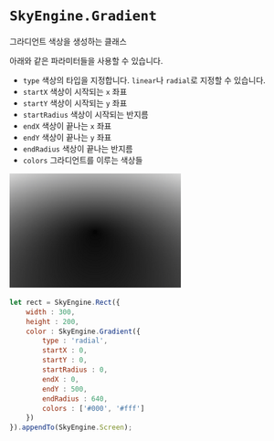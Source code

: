 # `SkyEngine.Gradient`
그라디언트 색상을 생성하는 클래스

아래와 같은 파라미터들을 사용할 수 있습니다.

- `type` 색상의 타입을 지정합니다. `linear`나 `radial`로 지정할 수 있습니다.
- `startX` 색상이 시작되는 `x` 좌표
- `startY` 색상이 시작되는 `y` 좌표
- `startRadius` 색상이 시작되는 반지름
- `endX` 색상이 끝나는 `x` 좌표
- `endY` 색상이 끝나는 `y` 좌표
- `endRadius` 색상이 끝나는 반지름
- `colors` 그라디언트를 이루는 색상들

![그라디언트](https://raw.githubusercontent.com/Hanul/SkyEngine/master/DOC/Gradient/gradient.png)

```javascript
let rect = SkyEngine.Rect({
	width : 300,
	height : 200,
	color : SkyEngine.Gradient({
		type : 'radial',
		startX : 0,
		startY : 0,
		startRadius : 0,
		endX : 0,
		endY : 500,
		endRadius : 640,
		colors : ['#000', '#fff']
	})
}).appendTo(SkyEngine.Screen);
```